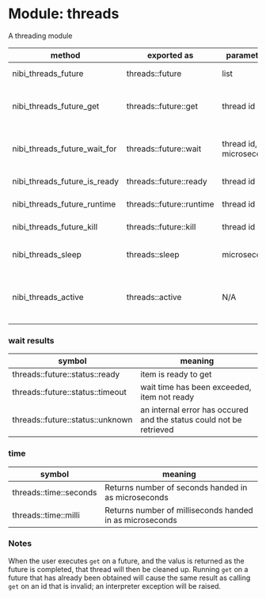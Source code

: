 # Module: threads

A threading module

| method  | exported as    | parameters | returns
|----     |----            |----        |----
| nibi_threads_future | threads::future | list | integer thread id
| nibi_threads_future_get | threads::future::get | thread id | resulting value, or nil if not ready
| nibi_threads_future_wait_for | threads::future::wait | thread id, microseconds | integer (ready, timeout, unknown)
| nibi_threads_future_is_ready | threads::future::ready | thread id | integer 1 = ready
| nibi_threads_future_runtime  | threads::future::runtime | thread id | get ms runtime
| nibi_threads_future_kill     | threads::future::kill | thread id | integer 1 = killed
| nibi_threads_sleep           | threads::sleep | microseconds | parameter in unmodified
| nibi_threads_active          | threads::active | N/A | number of active threads from module

### wait results

| symbol            | meaning
|----               |----
| threads::future::status::ready | item is ready to get
| threads::future::status::timeout | wait time has been exceeded, item not ready
| threads::future::status::unknown | an internal error has occured and the status could not be retrieved

### time

| symbol            | meaning
|----               |----
| threads::time::seconds | Returns number of seconds handed in as microseconds
| threads::time::milli   | Returns number of milliseconds handed in as microseconds

### Notes

When the user executes `get` on a future, and the valus is returned as the future is completed,
that thread will then be cleaned up. Running `get` on a future that has already been obtained
will cause the same result as calling `get` on an id that is invalid; an interpreter exception
will be raised.

